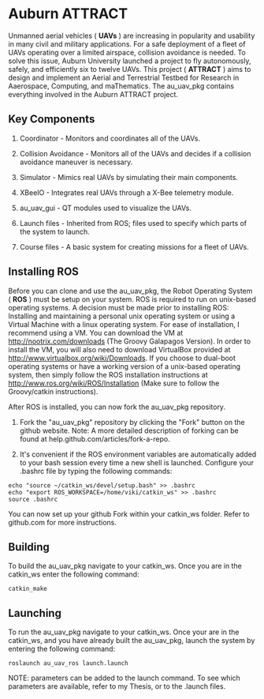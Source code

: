 Auburn ATTRACT
==============

Unmanned aerial vehicles ( **UAVs** ) are increasing in popularity and usability in many civil and military applications.  For a safe deployment of a fleet of UAVs operating over a limited airspace, collision avoidance is needed.  To solve this issue, Auburn University launched a project to fly autonomously, safely, and efficiently six to twelve UAVs.  This project ( **ATTRACT** ) aims to design and implement an Aerial and Terrestrial Testbed for Research in Aaerospace, Computing, and maThematics.  The au_uav_pkg contains everything involved in the Auburn ATTRACT project.


Key Components
--------------

1. Coordinator - Monitors and coordinates all of the UAVs.

2. Collision Avoidance - Monitors all of the UAVs and decides if a collision avoidance maneuver is necessary.

3. Simulator - Mimics real UAVs by simulating their main components.

4. XBeeIO - Integrates real UAVs through a X-Bee telemetry module.

5. au_uav_gui - QT modules used to visualize the UAVs.

6. Launch files - Inherited from ROS; files used to specify which parts of the system to launch.

7. Course files - A basic system for creating missions for a fleet of UAVs.


Installing ROS
--------------

Before you can clone and use the au_uav_pkg, the Robot Operating System ( **ROS** ) must be setup on your system.  ROS is required to run on unix-based operating systems.  A decision must be made prior to installing ROS: Installing and maintaining a personal unix operating system or using a Virtual Machine with a linux operating system.  For ease of installation, I recommend using a VM.  You can download the VM at http://nootrix.com/downloads (The Groovy Galapagos Version).  In order to install the VM, you will also need to download VirtualBox provided at http://www.virtualbox.org/wiki/Downloads.  If you choose to dual-boot operating systems or have a working version of a unix-based operating system, then simply follow the ROS installation instructions at http://www.ros.org/wiki/ROS/Installation (Make sure to follow the Groovy/catkin instructions).

After ROS is installed, you can now fork the au_uav_pkg repository. 
 
1. Fork the "au_uav_pkg" repository by clicking the "Fork" button on the github website.  Note:  A more detailed description of forking can be found at help.github.com/articles/fork-a-repo.

2. It's convenient if the ROS environment variables are automatically added to your bash session every time a new shell is launched.  Configure your .bashrc file by typing the following commands:
```
echo "source ~/catkin_ws/devel/setup.bash" >> .bashrc
echo "export ROS_WORKSPACE=/home/viki/catkin_ws" >> .bashrc
source .bashrc
```

You can now set up your github Fork within your catkin_ws folder.  Refer to github.com for more instructions.


Building
--------

To build the au_uav_pkg navigate to your catkin_ws.  Once you are in the catkin_ws enter the following command:
```
catkin_make
```

Launching
---------

To run the au_uav_pkg navigate to your catkin_ws.  Once your are in the catkin_ws, and you have already built the au_uav_pkg, launch the system by entering the following command:
```
roslaunch au_uav_ros launch.launch 
```

NOTE: parameters can be added to the launch command. To see which parameters are available, refer to my Thesis, or to the .launch files.
